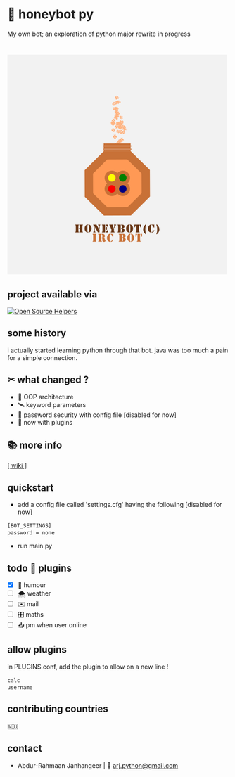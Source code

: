 # 🍯 honeybot py 

My own bot; an exploration of python
major rewrite in progress 
#
![alt text](honeybot_real.png "honeybot logo")

## project available via
[![Open Source Helpers](https://www.codetriage.com/abdur-rahmaanj/honeybot/badges/users.svg)](https://www.codetriage.com/abdur-rahmaanj/honeybot)

## some history
i actually started learning python through that bot. java was too much a pain for a simple connection.

## ✂ what changed ?

 * 🍬 OOP architecture
 * 🛰️ keyword parameters
 * 🌵 password security with config file [disabled for now]
 * 🔌 now with plugins
 
## 📚 more info
[[ wiki ]](https://github.com/Abdur-rahmaanJ/honeybot/wiki)
 
## quickstart

- add a config file called 'settings.cfg' having the following [disabled for now]
~~~
[BOT_SETTINGS]
password = none
~~~
- run main.py

## todo 🔌 plugins
- [x] 💐 humour
- [ ] 🌨️ weather
- [ ] ✉️ mail
- [ ] 🎛️ maths
- [ ] 📥 pm when user online

## allow plugins
in PLUGINS.conf, add the plugin to allow on a new line !
~~~
calc
username
~~~

## contributing countries

🇲🇺

## contact
- Abdur-Rahmaan Janhangeer | 📧 arj.python@gmail.com


 



